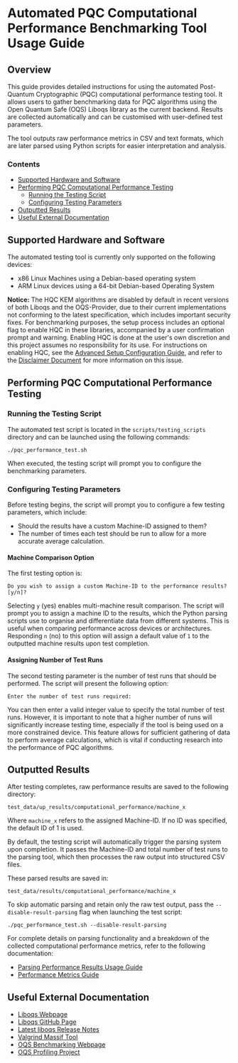 # Automated PQC Computational Performance Benchmarking Tool Usage Guide <!-- omit from toc -->

## Overview <!-- omit from toc -->
This guide provides detailed instructions for using the automated Post-Quantum Cryptographic (PQC) computational performance testing tool. It allows users to gather benchmarking data for PQC algorithms using the Open Quantum Safe (OQS) Liboqs library as the current backend. Results are collected automatically and can be customised with user-defined test parameters.

The tool outputs raw performance metrics in CSV and text formats, which are later parsed using Python scripts for easier interpretation and analysis.

### Contents <!-- omit from toc -->
- [Supported Hardware and Software](#supported-hardware-and-software)
- [Performing PQC Computational Performance Testing](#performing-pqc-computational-performance-testing)
  - [Running the Testing Script](#running-the-testing-script)
  - [Configuring Testing Parameters](#configuring-testing-parameters)
- [Outputted Results](#outputted-results)
- [Useful External Documentation](#useful-external-documentation)

## Supported Hardware and Software
The automated testing tool is currently only supported on the following devices:

- x86 Linux Machines using a Debian-based operating system
- ARM Linux devices using a 64-bit Debian-based Operating System

**Notice:** The HQC KEM algorithms are disabled by default in recent versions of both Liboqs and the OQS-Provider, due to their current implementations not conforming to the latest specification, which includes important security fixes. For benchmarking purposes, the setup process includes an optional flag to enable HQC in these libraries, accompanied by a user confirmation prompt and warning. Enabling HQC is done at the user's own discretion and this project assumes no responsibility for its use. For instructions on enabling HQC, see the [Advanced Setup Configuration Guide](../advanced_setup_configuration.md), and refer to the [Disclaimer Document](../../DISCLAIMER.md) for more information on this issue.

## Performing PQC Computational Performance Testing

### Running the Testing Script
The automated test script is located in the `scripts/testing_scripts` directory and can be launched using the following commands:

```
./pqc_performance_test.sh
```

When executed, the testing script will prompt you to configure the benchmarking parameters.

### Configuring Testing Parameters
Before testing begins, the script will prompt you to configure a few testing parameters, which include:

- Should the results have a custom Machine-ID assigned to them?
- The number of times each test should be run to allow for a more accurate average calculation.

#### Machine Comparison Option <!-- omit from toc -->
The first testing option is:

```
Do you wish to assign a custom Machine-ID to the performance results? [y/n]?
```

Selecting `y` (yes) enables multi-machine result comparison. The script will prompt you to assign a machine ID to the results, which the Python parsing scripts use to organise and differentiate data from different systems. This is useful when comparing performance across devices or architectures. Responding  `n` (no) to this option will assign a default value of `1` to the outputted machine results upon test completion.

#### Assigning Number of Test Runs <!-- omit from toc -->
The second testing parameter is the number of test runs that should be performed. The script will present the following option:

```
Enter the number of test runs required:
```

You can then enter a valid integer value to specify the total number of test runs. However, it is important to note that a higher number of runs will significantly increase testing time, especially if the tool is being used on a more constrained device. This feature allows for sufficient gathering of data to perform average calculations, which is vital if conducting research into the performance of PQC algorithms.

## Outputted Results
After testing completes, raw performance results are saved to the following directory:

`test_data/up_results/computational_performance/machine_x`

Where `machine_x` refers to the assigned Machine-ID. If no ID was specified, the default ID of 1 is used.

By default, the testing script will automatically trigger the parsing system upon completion. It passes the Machine-ID and total number of test runs to the parsing tool, which then processes the raw output into structured CSV files.

These parsed results are saved in:

`test_data/results/computational_performance/machine_x`

To skip automatic parsing and retain only the raw test output, pass the `--disable-result-parsing` flag when launching the test script:

```
./pqc_performance_test.sh --disable-result-parsing
```

For complete details on parsing functionality and a breakdown of the collected computational performance metrics, refer to the following documentation:

- [Parsing Performance Results Usage Guide](../performance_results/parsing_scripts_usage_guide.md)
- [Performance Metrics Guide](../performance_results/performance_metrics_guide.md)

## Useful External Documentation
- [Liboqs Webpage](https://openquantumsafe.org/liboqs/)
- [Liboqs GitHub Page](https://github.com/open-quantum-safe/liboqs)
- [Latest liboqs Release Notes](https://github.com/open-quantum-safe/liboqs/blob/main/RELEASE.md)
- [Valgrind Massif Tool](http://valgrind.org/docs/manual/ms-manual.html)
- [OQS Benchmarking Webpage](https://openquantumsafe.org/benchmarking/)
- [OQS Profiling Project](https://openquantumsafe.org/benchmarking/)